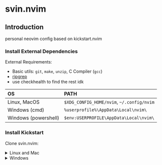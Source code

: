 # svin.nvim

## Introduction

personal neovim config based on kickstart.nvim

### Install External Dependencies

External Requirements:
- Basic utils: `git`, `make`, `unzip`, C Compiler (`gcc`)
- [ripgrep](https://github.com/BurntSushi/ripgrep#installation)
- use checkhealth to find the rest idk


| OS | PATH |
| :- | :--- |
| Linux, MacOS | `$XDG_CONFIG_HOME/nvim`, `~/.config/nvim` |
| Windows (cmd)| `%userprofile%\AppData\Local\nvim\` |
| Windows (powershell)| `$env:USERPROFILE\AppData\Local\nvim\` |

### Install Kickstart

Clone svin.nvim:

<details><summary> Linux and Mac </summary>

```sh
git clone https://github.com/SViN24/nvimdotskick.git "/nvim"${XDG_CONFIG_HOME:-$HOME/.config}"/nvim
```

</details>

<details><summary> Windows </summary>

If you're using `cmd.exe`:

```
git clone  https://github.com/SViN24/nvimdotskick.git%userprofile%\AppData\Local\nvim\
```

If you're using `powershell.exe`

```
git clone https://github.com/SViN24/nvimdotskick.git  $env:USERPROFILE\AppData\Local\nvim\
```

</details>


